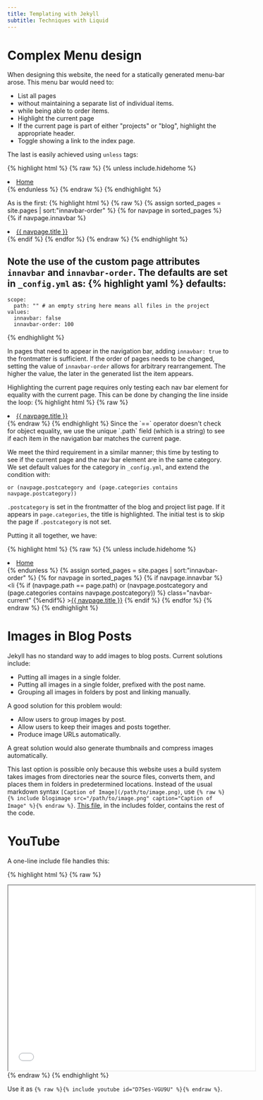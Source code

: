 ```yaml
---
title: Templating with Jekyll
subtitle: Techniques with Liquid
---
```

# Complex Menu design

When designing this website, the need for a statically generated menu-bar arose. This menu bar would need to:

 * List all pages
  * without maintaining a separate list of individual items.
  * while being able to order items.
 * Highlight the current page
 * If the current page is part of either "projects" or "blog", highlight the appropriate header.
 * Toggle showing a link to the index page.

The last is easily achieved using `unless` tags:

{% highlight html %}
{% raw %}
{% unless include.hidehome %}
	<li><a href="/">Home</a></li>
{% endunless %}
{% endraw %}
{% endhighlight %}

As is the first: 
{% highlight html %}
{% raw %}
{% assign sorted_pages = site.pages | sort:"innavbar-order" %}
{% for navpage in sorted_pages %}
	{% if navpage.innavbar %}
			<li><a href="{{ navpage.url }}">{{ navpage.title }}</a></li>
	{% endif %}
{% endfor %}
{% endraw %}
{% endhighlight %}

Note the use of the custom page attributes `innavbar` and `innavbar-order`. The defaults are set in `_config.yml` as:
{% highlight yaml %}
defaults:
  -
    scope:
      path: "" # an empty string here means all files in the project
    values:
      innavbar: false
      innavbar-order: 100
{% endhighlight %}

In pages that need to appear in the navigation bar, adding `innavbar: true` to the frontmatter is sufficient. If the order of pages needs to be changed, setting the value of `innavbar-order` allows for arbitrary rearrangement. The higher the value, the later in the generated list the item appears.

Highlighting the current page requires only testing each nav bar element for equality with the current page. This can be done by changing the line inside the loop:
{% highlight html %}
{% raw %}
<li {% if (navpage.path == page.path) %} class="navbar-current" {%endif%} ><a href="{{ navpage.url }}">{{ navpage.title }}</a></li>
{% endraw %}
{% endhighlight %}
Since the `==` operator doesn't check for object equality, we use the unique `.path` field (which is a string) to see if each item in the navigation bar matches the current page.

We meet the third requirement in a similar manner; this time by testing to see if the current page and the nav bar element are in the same category. We set default values for the category in `_config.yml`, and extend the condition with:

```
or (navpage.postcategory and (page.categories contains navpage.postcategory))
```
`.postcategory` is set in the frontmatter of the blog and project list page. If it appears in `page.categories`, the title is highlighted. The initial test is to skip the page if `.postcategory` is not set.

Putting it all together, we have:

{% highlight html %}
{% raw %}
{% unless include.hidehome %}
	<li><a href="/">Home</a></li>
{% endunless %}
{% assign sorted_pages = site.pages | sort:"innavbar-order" %}
{% for navpage in sorted_pages %}
	{% if navpage.innavbar %}
			<li {% if (navpage.path == page.path) or (navpage.postcategory and (page.categories contains navpage.postcategory)) %} class="navbar-current" {%endif%} ><a href="{{ navpage.url }}">{{ navpage.title }}</a></li>
	{% endif %}
{% endfor %}
{% endraw %}
{% endhighlight %}

# Images in Blog Posts

Jekyll has no standard way to add images to blog posts. Current solutions include:

 * Putting all images in a single folder.
 * Putting all images in a single folder, prefixed with the post name.
 * Grouping all images in folders by post and linking manually.

A good solution for this problem would:

 * Allow users to group images by post.
 * Allow users to keep their images and posts together.
 * Produce image URLs automatically.

A great solution would also generate thumbnails and compress images automatically.

This last option is possible only because this website uses a build system takes images from directories near the source files, converts them, and places them in folders in predetermined locations. Instead of the usual markdown syntax `[Caption of Image](/path/to/image.png)`, use `{% raw %}{% include blogimage src="/path/to/image.png" caption="Caption of Image" %}{% endraw %}`. [This file](https://github.com/gauravmm/gauravmanek.com/blob/master/_content/_includes/blogimage), in the includes folder, contains the rest of the code.

# YouTube

A one-line include file handles this:

{% highlight html %}
{% raw %}
<iframe class="youtube" width="560" height="420" src="//www.youtube.com/embed/{{include.id}}"></iframe>
{% endraw %}
{% endhighlight %}

Use it as `{% raw %}{% include youtube id="D7Ses-VGU9U" %}{% endraw %}`.
